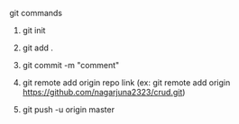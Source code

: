 git commands

1. git init

2. git add .

3. git commit -m "comment"

4. git remote add origin repo link 
(ex: git remote add origin https://github.com/nagarjuna2323/crud.git)

5. git push -u origin master
